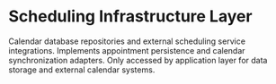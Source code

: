 # Scheduling Infrastructure Layer

Calendar database repositories and external scheduling service integrations.
Implements appointment persistence and calendar synchronization adapters.
Only accessed by application layer for data storage and external calendar systems.